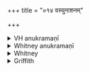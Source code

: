 +++
title = "०१४ वस्युनाशनम्"

+++

<details><summary>VH anukramaṇī</summary>

वस्युनाशनम्।  
१-६ चातनः। शालाग्निदैवत्यम्। अनुष्टुप्, २ भुरिक्, ४ उपरिष्ठाद्विराड् बृहती।
</details>

<details><summary>Whitney anukramaṇī</summary>

[Cātana.—ṣaḍṛcam. śālāgnidevatyam uta mantroktadevatākam. ānuṣṭubham: 2. bhurij; 4. upariṣṭādvirāḍbṛhatī.]
</details>



<details><summary>Whitney</summary>

### Comment
By the connection, the obscure words in the first half-verse should be names of individual sadānvās, but dhiṣā́ṇam (the translation implies emendation to -ṇām) is masculine (or neuter), and dhṛṣṇúm (for which Ppp. reads dhiṣṇyam) not distinctively feminine. Nissālā́ (SPP's text reads, with the saṁhitā-mss. generally, niḥsā-: p. niḥ॰sālā́m) is taken by the letter of the text, as if from niḥ-sālay = niḥ-sāray; the comm. gives first this derivation, but spoils it by adding as alternative "originating from the sāla, a kind of tree." R. suggests niḥsālam "out of the house," adverb. The comm. shamelessly derives dhiṣaṇam from dhṛṣ, and explains it as "a seizer with evil, so named"; he also takes -vādya as = vacana. All our pada-mss. commit the gross blunder of dividing jighat॰svàm, as if the word were a compound; SPP. lets the division stand in his pada-text. Ppp. reads in c napatiyas.
</details>

<details><summary>Griffith</summary>

A charm to banish vermin and noxious creatures
</details>
